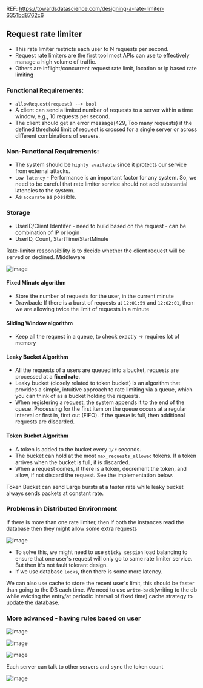 REF: https://towardsdatascience.com/designing-a-rate-limiter-6351bd8762c6

## Request rate limiter

* This rate limiter restricts each user to N requests per second. 
* Request rate limiters are the first tool most APIs can use to effectively manage a high volume of traffic.
* Others are inflight/concurrent request rate limit, location or ip based rate limiting


### Functional Requirements:
* `allowRequest(request) --> bool`
* A client can send a limited number of requests to a server within a time window, e.g., 10 requests per second.
* The client should get an error message(429, Too many requests) if the defined threshold limit of request is crossed for a single server or across different combinations of servers.

### Non-Functional Requirements:
* The system should be `highly available` since it protects our service from external attacks.
* `Low latency` - Performance is an important factor for any system. So, we need to be careful that rate limiter service should not add substantial latencies to the system.
* As `accurate` as possible.

### Storage
* UserID/Client Identifer - need to build based on the request - can be combination of IP or login
* UserID, Count, StartTime/StartMinute

Rate-limiter responsibility is to decide whether the client request will be served or declined. Middleware

![image](https://user-images.githubusercontent.com/19663316/146977816-f902f3ab-ad32-414c-baeb-33049ba301bf.png)

#### Fixed Minute algorithm
* Store the number of requests for the user, in the current minute
* Drawback: If there is a burst of requests at `12:01:59` and `12:02:01`, then we are allowing twice the limit of requests in a minute

#### Sliding Window algorithm
* Keep all the request in a queue, to check exactly -> requires lot of memory

#### Leaky Bucket Algorithm
* All the requests of a users are queued into a bucket, requests are processed at a **fixed rate**.
* Leaky bucket (closely related to token bucket) is an algorithm that provides a simple, intuitive approach to rate limiting via a queue, which you can think of as a bucket holding the requests. 
* When registering a request, the system appends it to the end of the queue. Processing for the first item on the queue occurs at a regular interval or first in, first out (FIFO). If the queue is full, then additional requests are discarded.

#### Token Bucket Algorithm
* A token is added to the bucket every `1/r` seconds.
* The bucket can hold at the most `max_requests_allowed` tokens. If a token arrives when the bucket is full, it is discarded.
* When a request comes, if there is a token, decrement the token, and allow, if not discard the request. See the implementation below.

Token Bucket can send Large bursts at a faster rate while leaky bucket always sends packets at constant rate.

### Problems in Distributed Environment
If there is more than one rate limiter, then if both the instances read the database then they might allow some extra requests

![image](https://user-images.githubusercontent.com/19663316/146981596-89935546-210e-4711-bb01-8abbb5b482c2.png)

* To solve this, we might need to use `sticky session` load balancing to ensure that one user's request will only go to same rate limiter service. But then it's not fault tolerant design.
* If we use database `locks`, then there is some more latency.

We can also use cache to store the recent user's limit, this should be faster than going to the DB each time. We need to use `write-back`(writing to the db while evicting the entry/at periodic interval of fixed time) cache strategy to update the database.


### More advanced - having rules based on user
![image](https://user-images.githubusercontent.com/19663316/146985169-c4e39105-5b36-4d77-b34c-b782f711ba5d.png)

![image](https://user-images.githubusercontent.com/19663316/146986224-6c806000-b6eb-4e23-b72a-961d6cfe85a4.png)

![image](https://user-images.githubusercontent.com/19663316/146985584-13680914-e004-410b-8f6f-c1537da78e4e.png)

Each server can talk to other servers and sync the token count

![image](https://user-images.githubusercontent.com/19663316/146986551-92ab314c-76a2-465a-933d-4f392e9d703b.png)

